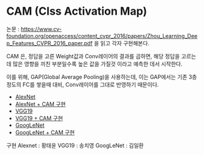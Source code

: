# CAM (Clss Activation Map)

논문 : https://www.cv-foundation.org/openaccess/content_cvpr_2016/papers/Zhou_Learning_Deep_Features_CVPR_2016_paper.pdf 을 읽고 각자 구현해본다.

CAM 은, 정답을 고른 Weight값과 Conv레이어의 결과를 곱하면, 해당 정답을 고르는데 많은 영향을 끼친 부분일수록 높은 값을 가질것 이라고 예측한 데서 시작한다.

이를 위해, GAP(Global Average Pooling)을 사용하는데, 이는 GAP에서는 기존 3층 정도의 FC를 쌓을때 대비, Conv레이어를 그대로 반영하기 때문이다.

* [AlexNet](https://github.com/PrivateOrganizationDeepLearning/DeepLearning/blob/master/study/01.Class%20Activation%20Map/AlexNet.md)
* [AlexNet + CAM 구현](https://github.com/PrivateOrganizationDeepLearning/DeepLearning/blob/master/study/01.Class%20Activation%20Map/AlexNet%20%2B%20GAP%20%2B%20CAM.ipynb)
* [VGG19](https://github.com/PrivateOrganizationDeepLearning/DeepLearning/blob/master/study/01.Class%20Activation%20Map/VGGNet.md)
* [VGG19 + CAM 구현](https://github.com/PrivateOrganizationDeepLearning/DeepLearning/blob/master/study/01.Class%20Activation%20Map/VGG19%20%2B%20GAP%20%2B%20CAM.ipynb)
* [GoogLeNet](https://github.com/PrivateOrganizationDeepLearning/DeepLearning/blob/master/study/01.Class%20Activation%20Map/GoogLeNet.md)
* [GoogLeNet + CAM 구현](https://github.com/PrivateOrganizationDeepLearning/DeepLearning/blob/master/study/01.Class%20Activation%20Map/GoogLeNet.ipynb)

구현
Alexnet : 황태윤
VGG19 : 송치영
GoogLeNet : 김일환
